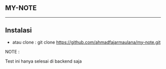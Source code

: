 ## MY-NOTE
<hr>

## Instalasi
- atau clone : git clone  https://github.com/ahmadfajarmaulana/my-note.git

NOTE :

Test ini hanya selesai di backend saja